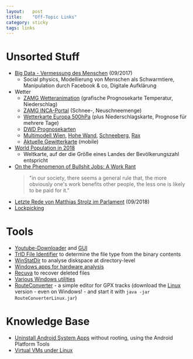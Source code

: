 ```yaml
---
layout:   post
title:    "Off-Topic Links"
category: sticky
tags: links
---
```


# Unsorted Stuff

* [Big Data - Vermessung des Menschen](http://www1.wdr.de/radio/wdr5/sendungen/philosophisches-radio/rainer-muehlhoff-100.html) (09/2017)
    * Social physics, Modellierung von Menschen als Schwarmtiere, Manipulation durch Facebook & co, Digitale Aufklärung
* Wetter
    * [ZAMG Wetteranimation](https://www.zamg.ac.at/cms/de/wetter/wetteranimation) (grafische Prognosekarte Temperatur, Niederschlag)
    * [ZAMG INCA-Portal](https://www.zamg.ac.at/incaanalyse/) (Schnee-, Neuschneemenge)
    * [Wetterkarte Europa 500hPa](https://www.wetteronline.de/profiwetter/europa?parameter=z500) (plus Niederschlagskarte, Prognose für mehrere Tage)
    * [DWD Prognosekarten](https://www.dwd.de/DE/leistungen/hobbymet_wk_europa/hobbyeuropakarten.html)
    * [Multimodell Wien](https://www.meteoblue.com/de/wetter/vorhersage/multimodel/wien_%c3%96sterreich_2761369), [Hohe Wand](https://www.meteoblue.com/de/wetter/vorhersage/multimodel/hohe-wand_%c3%96sterreich_2775656), [Schneeberg](https://www.meteoblue.com/de/wetter/vorhersage/multimodel/puchberg-am-schneeberg_%c3%96sterreich_2768279), [Rax](https://www.meteoblue.com/de/wetter/vorhersage/multimodel/reichenau-an-der-rax_%c3%96sterreich_2767777)
    * [Aktuelle Gewitterkarte](https://mobile.aldis.at/mobile-gewitterkarte.htm) (mobile)
* [World Population in 2018](https://ourworldindata.org/world-population-cartogram)
    * Weltkarte, auf der die Größe eines Landes der Bevölkerungszahl entspricht
* [On the Phenomenon of Bullshit Jobs: A Work Rant](https://strikemag.org/bullshit-jobs/)
    > "in our society, there seems a general rule that, the more obviously one's work benefits other people, the less one is likely to be paid for it."
* [Letzte Rede von Matthias Strolz im Parlament](https://www.youtube.com/watch?v=1onNUiSQwkg) (09/2018)
* [Lockpicking](https://www.heise.de/select/ct/2019/16/1564487622250111)


# Tools

* [Youtube-Downloader](https://rg3.github.io/youtube-dl/) and [GUI](https://github.com/MrS0m30n3/youtube-dl-gui)
* [TrID File Identifier](http://mark0.net/soft-trid-e.html) to determine the file type from the binary contents
* [WinStatDir](https://windirstat.net/) to analyse diskspace at directory-level
* [Windows apps for hardware analysis](https://www.heise.de/select/ct/2017/18/1503951385553696)
* [Recuva](https://www.ccleaner.com/recuva) to recover deleted files
* [Various Windows utilities](https://www.heise.de/select/ct/2017/18/1503949210094577)
* [RouteConverter](https://www.routeconverter.de/home/en) - a simple editor for GPX tracks (download the [Linux](https://www.routeconverter.de/stable-releases/en) version - even on Windows! - and start it with `java -jar RouteConverterLinux.jar`)

# Knowledge Base

* [Uninstall Android System Apps](https://www.heise.de/select/ct/2018/26/1545033924627688) without rooting, using the Android Platform Tools
* [Virtual VMs under Linux](https://www.heise.de/select/ct/2021/2/2026110042082113825)
